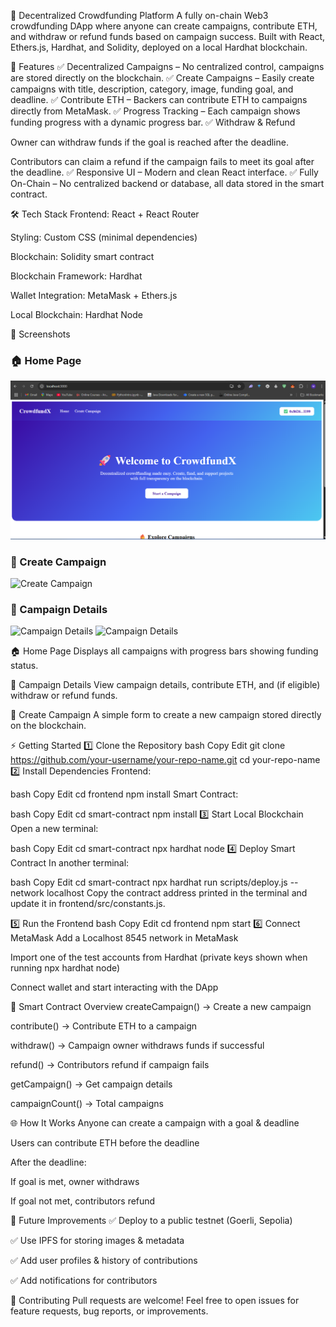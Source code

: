 🌟 Decentralized Crowdfunding Platform
A fully on-chain Web3 crowdfunding DApp where anyone can create campaigns, contribute ETH, and withdraw or refund funds based on campaign success. Built with React, Ethers.js, Hardhat, and Solidity, deployed on a local Hardhat blockchain.

🚀 Features
✅ Decentralized Campaigns – No centralized control, campaigns are stored directly on the blockchain.
✅ Create Campaigns – Easily create campaigns with title, description, category, image, funding goal, and deadline.
✅ Contribute ETH – Backers can contribute ETH to campaigns directly from MetaMask.
✅ Progress Tracking – Each campaign shows funding progress with a dynamic progress bar.
✅ Withdraw & Refund

Owner can withdraw funds if the goal is reached after the deadline.

Contributors can claim a refund if the campaign fails to meet its goal after the deadline.
✅ Responsive UI – Modern and clean React interface.
✅ Fully On-Chain – No centralized backend or database, all data stored in the smart contract.

🛠 Tech Stack
Frontend: React + React Router

Styling: Custom CSS (minimal dependencies)

Blockchain: Solidity smart contract

Blockchain Framework: Hardhat

Wallet Integration: MetaMask + Ethers.js

Local Blockchain: Hardhat Node

📸 Screenshots
### 🏠 Home Page  
![Home Page](frontend/screenshots/home.png)

### 📝 Create Campaign  
![Create Campaign](frontend/screenshots/create.png)

### 📄 Campaign Details  
![Campaign Details](frontend/screenshots/contribute1.png)
![Campaign Details](frontend/screenshots/contribute1.png)

  
🏠 Home Page
Displays all campaigns with progress bars showing funding status.

📄 Campaign Details
View campaign details, contribute ETH, and (if eligible) withdraw or refund funds.

📝 Create Campaign
A simple form to create a new campaign stored directly on the blockchain.

⚡ Getting Started
1️⃣ Clone the Repository
bash
Copy
Edit
git clone https://github.com/your-username/your-repo-name.git
cd your-repo-name
2️⃣ Install Dependencies
Frontend:

bash
Copy
Edit
cd frontend
npm install
Smart Contract:

bash
Copy
Edit
cd smart-contract
npm install
3️⃣ Start Local Blockchain
Open a new terminal:

bash
Copy
Edit
cd smart-contract
npx hardhat node
4️⃣ Deploy Smart Contract
In another terminal:

bash
Copy
Edit
cd smart-contract
npx hardhat run scripts/deploy.js --network localhost
Copy the contract address printed in the terminal and update it in frontend/src/constants.js.

5️⃣ Run the Frontend
bash
Copy
Edit
cd frontend
npm start
6️⃣ Connect MetaMask
Add a Localhost 8545 network in MetaMask

Import one of the test accounts from Hardhat (private keys shown when running npx hardhat node)

Connect wallet and start interacting with the DApp

📜 Smart Contract Overview
createCampaign() → Create a new campaign

contribute() → Contribute ETH to a campaign

withdraw() → Campaign owner withdraws funds if successful

refund() → Contributors refund if campaign fails

getCampaign() → Get campaign details

campaignCount() → Total campaigns

🌐 How It Works
Anyone can create a campaign with a goal & deadline

Users can contribute ETH before the deadline

After the deadline:

If goal is met, owner withdraws

If goal not met, contributors refund

🔮 Future Improvements
✅ Deploy to a public testnet (Goerli, Sepolia)

✅ Use IPFS for storing images & metadata

✅ Add user profiles & history of contributions

✅ Add notifications for contributors

🤝 Contributing
Pull requests are welcome! Feel free to open issues for feature requests, bug reports, or improvements.

